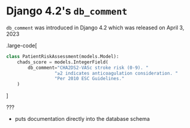 # Django 4.2's `db_comment`

`db_comment` was introduced in Django 4.2 which was released on April 3, 2023

.large-code[

```python
class PatientRiskAssessment(models.Model):
    chads_score = models.IntegerField(
        db_comment="CHA2DS2-VASc stroke risk (0-9). "
                  "≥2 indicates anticoagulation consideration. "
                  "Per 2010 ESC Guidelines."
    )
```

]

???

- puts documentation directly into the database schema
